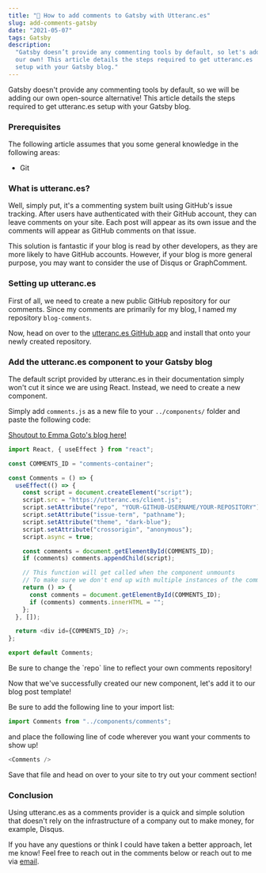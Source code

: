 ```yaml
---
title: "🔮 How to add comments to Gatsby with Utteranc.es"
slug: add-comments-gatsby
date: "2021-05-07"
tags: Gatsby
description:
  "Gatsby doesn’t provide any commenting tools by default, so let's add
  our own! This article details the steps required to get utteranc.es
  setup with your Gatsby blog."
---
```


Gatsby doesn't provide any commenting tools by default, so we will be
adding our own open-source alternative! This article details the steps
required to get utteranc.es setup with your Gatsby blog.

### Prerequisites

The following article assumes that you some general knowledge in the
following areas:

- Git

### What is utteranc.es?

Well, simply put, it's a commenting system built using GitHub's issue
tracking. After users have authenticated with their GitHub account,
they can leave comments on your site. Each post will appear as its own
issue and the comments will appear as GitHub comments on that issue.

This solution is fantastic if your blog is read by other developers,
as they are more likely to have GitHub accounts. However, if your blog
is more general purpose, you may want to consider the use of Disqus or
GraphComment.

### Setting up utteranc.es

First of all, we need to create a new public GitHub repository for our
comments. Since my comments are primarily for my blog, I named my
repository `blog-comments`.

Now, head on over to the
[utteranc.es GitHub app](https://github.com/apps/utterances) and
install that onto your newly created repository.

### Add the utteranc.es component to your Gatsby blog

The default script provided by utteranc.es in their documentation
simply won't cut it since we are using React. Instead, we need to
create a new component.

Simply add `comments.js` as a new file to your `../components/` folder
and paste the following code:

[Shoutout to Emma Goto's blog here!](https://www.emgoto.com/gatsby-comments/)

```js {9}
import React, { useEffect } from "react";

const COMMENTS_ID = "comments-container";

const Comments = () => {
  useEffect(() => {
    const script = document.createElement("script");
    script.src = "https://utteranc.es/client.js";
    script.setAttribute("repo", "YOUR-GITHUB-USERNAME/YOUR-REPOSITORY");
    script.setAttribute("issue-term", "pathname");
    script.setAttribute("theme", "dark-blue");
    script.setAttribute("crossorigin", "anonymous");
    script.async = true;

    const comments = document.getElementById(COMMENTS_ID);
    if (comments) comments.appendChild(script);

    // This function will get called when the component unmounts
    // To make sure we don't end up with multiple instances of the comments component
    return () => {
      const comments = document.getElementById(COMMENTS_ID);
      if (comments) comments.innerHTML = "";
    };
  }, []);

  return <div id={COMMENTS_ID} />;
};

export default Comments;
```

<blockquoteInfo>
Be sure to change the `repo` line to reflect your own comments repository!
</blockquoteInfo>

Now that we've successfully created our new component, let's add it to
our blog post template!

Be sure to add the following line to your import list:

```js
import Comments from "../components/comments";
```

and place the following line of code wherever you want your comments
to show up!

```js
<Comments />
```

Save that file and head on over to your site to try out your comment
section!

### Conclusion

Using utteranc.es as a comments provider is a quick and simple
solution that doesn't rely on the infrastructure of a company out to
make money, for example, Disqus.

If you have any questions or think I could have taken a better
approach, let me know! Feel free to reach out in the comments below or
reach out to me via [email](mailto:zacchary@puckeridge.me).

